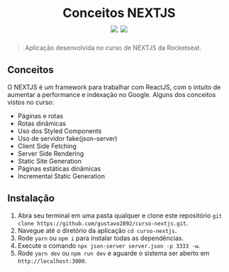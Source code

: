 <h1 align="center">
  Conceitos NEXTJS
  <div>
    <img src="https://img.shields.io/badge/-ReactJS-blue" />
    <img src="https://img.shields.io/badge/-NEXTJS-blueviolet" />
  </div>
</h1>

> Aplicação desenvolvida no curso de NEXTJS da Rocketseat.

## Conceitos

O NEXTJS é um framework para trabalhar com ReactJS, com o intuito de aumentar a performance e indexação no Google. Alguns dos conceitos vistos no curso:

- Páginas e rotas
- Rotas dinâmicas
- Uso dos Styled Components
- Uso de servidor fake(json-server)
- Client Side Fetching
- Server Side Rendering
- Static Site Generation
- Páginas estáticas dinâmicas
- Incremental Static Generation

## Instalação

1. Abra seu terminal em uma pasta qualquer e clone este repositório
`git clone https://github.com/gustavo2892/curso-nextjs.git`.
2. Navegue até o diretório da aplicação `cd curso-nextjs`.
3. Rode `yarn` ou `npm i` para instalar todas as dependências.<br />
4. Execute o comando `npx json-server server.json -p 3333 -w`.<br />
5. Rode `yarn dev` ou `npm run dev` e aguarde o sistema ser aberto em `http://localhost:3000`.